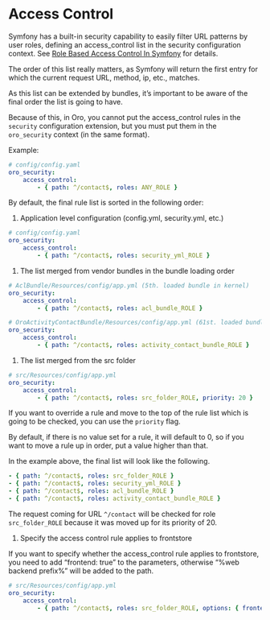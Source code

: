 <a id="backend-security-bundle-role-access-control"></a>

# Access Control

Symfony has a built-in security capability to easily filter URL patterns by user roles, defining an access_control list in the security configuration context. See <a href="https://symfony.com/doc/6.3/security/access_control.html" target="_blank">Role Based Access Control In Symfony</a> for details.

The order of this list really matters, as Symfony will return the first entry for which the current request URL, method, ip, etc., matches.

As this list can be extended by bundles, it’s important to be aware of the final order the list is going to have.

Because of this, in Oro, you cannot put the access_control rules in the `security` configuration extension, but you must put them in the `oro_security` context (in the same format).

Example:

```yaml
# config/config.yaml
oro_security:
    access_control:
        - { path: ^/contact$, roles: ANY_ROLE }
```

By default, the final rule list is sorted in the following order:

1. Application level configuration (config.yml, security.yml, etc.)

```yaml
# config/config.yaml
oro_security:
    access_control:
        - { path: ^/contact$, roles: security_yml_ROLE }
```

1. The list merged from vendor bundles in the bundle loading order

```yaml
# AclBundle/Resources/config/app.yml (5th. loaded bundle in kernel)
oro_security:
    access_control:
        - { path: ^/contact$, roles: acl_bundle_ROLE }

# OroActivityContactBundle/Resources/config/app.yml (61st. loaded bundle in kernel)
oro_security:
    access_control:
        - { path: ^/contact$, roles: activity_contact_bundle_ROLE }
```

1. The list merged from the src folder

```yaml
# src/Resources/config/app.yml
oro_security:
    access_control:
        - { path: ^/contact$, roles: src_folder_ROLE, priority: 20 }
```

If you want to override a rule and move to the top of the rule list which is going to be checked, you can use the `priority` flag.

By default, if there is no value set for a rule, it will default to 0, so if you want to move a rule up in order, put a value higher than that.

In the example above, the final list will look like the following.

```yaml
- { path: ^/contact$, roles: src_folder_ROLE }
- { path: ^/contact$, roles: security_yml_ROLE }
- { path: ^/contact$, roles: acl_bundle_ROLE }
- { path: ^/contact$, roles: activity_contact_bundle_ROLE }
```

The request coming for URL `^/contact` will be checked for role `src_folder_ROLE` because it was moved up for its priority of 20.

1. Specify the access control rule applies to frontstore

If you want to specify whether the access_control rule applies to frontstore, you need to add “frontend: true” to the parameters, otherwise “%web backend prefix%” will be added to the path.

```yaml
# src/Resources/config/app.yml
oro_security:
    access_control:
        - { path: ^/contact$, roles: src_folder_ROLE, options: { frontend: true } }
```

<!-- Frontend -->
